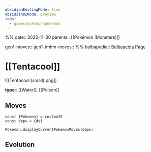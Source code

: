 ```yaml
---
obsidianEditingMode: live
obsidianUIMode: preview
tags:
  - games/pokemon/pokemon
---
```

%%
date:: 2022-11-30
parents:: [[Pokémon (Monsters)]]

gen1-moves:: 
gen1-tmhm-moves::
%%
bulbapedia:: [Bulbapedia Page](https://bulbapedia.bulbagarden.net/wiki/Tentacool_(Pok%C3%A9mon))

# [[Tentacool]]

![[Tentacool (small).png]]

**type**:: [[Water]], [[Poison]]

## Moves

```dataviewjs
const {Pokemon} = customJS
const deps = {dv}

Pokemon.displayCurrentPokemonMoves(deps)
```

## Evolution
